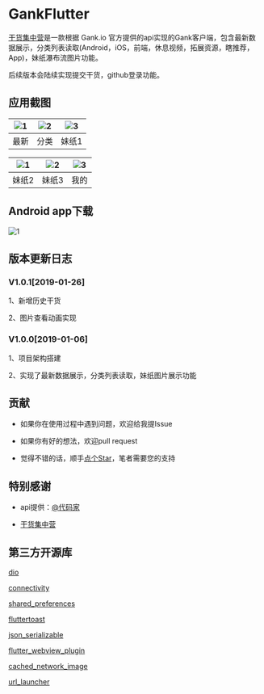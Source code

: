 # GankFlutter

[干货集中营](https://github.com/fujianlian/GankFlutter)是一款根据 Gank.io 官方提供的api实现的Gank客户端，包含最新数据展示，分类列表读取(Android，iOS，前端，休息视频，拓展资源，瞎推荐，App)，妹纸瀑布流图片功能。

后续版本会陆续实现提交干货，github登录功能。

## 应用截图

![1](https://github.com/fujianlian/GankFlutter/blob/master/screenshot/home.png) | ![2](https://github.com/fujianlian/GankFlutter/blob/master/screenshot/sort.png) | ![3](https://github.com/fujianlian/GankFlutter/blob/master/screenshot/girl_one.png) |
| :--: | :--: | :--: |
| 最新 | 分类 | 妹纸1 |

![1](https://github.com/fujianlian/GankFlutter/blob/master/screenshot/girl_two.png) | ![2](https://github.com/fujianlian/GankFlutter/blob/master/screenshot/girl_three.png) | ![3](https://github.com/fujianlian/GankFlutter/blob/master/screenshot/my.png) |
| :--: | :--: | :--: |
| 妹纸2 | 妹纸3 | 我的 |

## Android app下载
![1](https://user-gold-cdn.xitu.io/2019/1/6/168228c2430108b3?w=300&h=300&f=png&s=11212)

## 版本更新日志

### V1.0.1[2019-01-26]

1、新增历史干货

2、图片查看动画实现

### V1.0.0[2019-01-06]

1、项目架构搭建

2、实现了最新数据展示，分类列表读取，妹纸图片展示功能

## 贡献

* 如果你在使用过程中遇到问题，欢迎给我提Issue

* 如果你有好的想法，欢迎pull request

* 觉得不错的话，顺手[点个Star](https://github.com/fujianlian/GankFlutter)，笔者需要您的支持

## 特别感谢

* api提供：[@代码家](https://github.com/daimajia)

* [干货集中营](https://gank.io)

## 第三方开源库

[dio]("https://github.com/flutterchina/dio")

[connectivity]("https://github.com/flutter/plugins")

[shared_preferences]("https://github.com/flutter/plugins")

[fluttertoast]("https://github.com/PonnamKarthik/FlutterToast")

[json_serializable]("https://github.com/dart-lang/json_serializable")

[flutter_webview_plugin]("https://github.com/dart-flitter/flutter_webview_plugin")

[cached_network_image]("https://github.com/renefloor/flutter_cached_network_image")

[url_launcher]("https://github.com/flutter/plugins/tree/master/packages/url_launcher")
